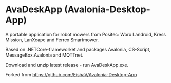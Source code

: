 # AvaDeskApp (Avalonia-Desktop-App)
A portable application for robot mowers from Positec: Worx Landroid, Kress Mission, LanXcape and Ferrex Smartmower.

Based on .NETCore-frameworket and packages Avalonia, CS-Script, MessageBox.Avalonia and MQTTnet.

Download and unzip latest release - run AvaDeskApp.exe.

Forked from https://github.com/EishaV/Avalonia-Desktop-App
